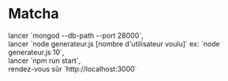 <h1>Matcha</h1>
lancer <span>`mongod --db-path --port 28000`</span>,<br>
lancer <span>`node generateur.js [nombre d'utilisateur voulu]` ex: `node generateur.js 10`</span>,<br>
lancer <span>`npm run start`</span>,<br>
rendez-vous sûr <span>`http://localhost:3000`</span><br>
